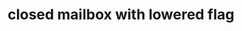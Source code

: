 ---
layout: objects
title: closed mailbox with lowered flag
emoji: closed_mailbox_with_lowered_flag
permalink: 📪.html
---